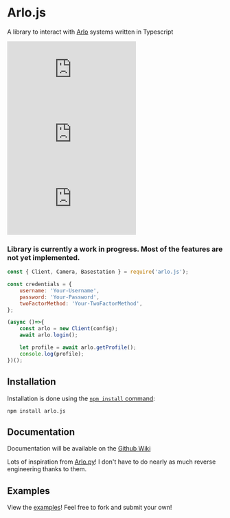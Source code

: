# Arlo.js
A library to interact with [Arlo](https://www.arlo.com/en-us/) systems written in Typescript

  ![License](https://img.shields.io/github/license/easton36/arlo.js)
  ![Version](https://img.shields.io/npm/v/arlo.js)
  ![Downloads](https://img.shields.io/npm/dt/arlo.js)

### Library is currently a work in progress. Most of the features are not yet implemented.

```js
const { Client, Camera, Basestation } = require('arlo.js');

const credentials = {
    username: 'Your-Username',
    password: 'Your-Password',
    twoFactorMethod: 'Your-TwoFactorMethod',
};

(async ()=>{
    const arlo = new Client(config);
    await arlo.login();

    let profile = await arlo.getProfile();
    console.log(profile);
})();
```

## Installation
Installation is done using the
[`npm install` command](https://docs.npmjs.com/getting-started/installing-npm-packages-locally):

```console
npm install arlo.js
```

## Documentation
Documentation will be available on the [Github Wiki](https://github.com/easton36/arlo.js/wiki)

Lots of inspiration from [Arlo.py](https://github.com/jeffreydwalter/arlo)! I don't have to do nearly as much reverse engineering thanks to them.

## Examples
View the [examples](https://github.com/easton36/arlo.js/tree/master/examples)! Feel free to fork and submit your own!